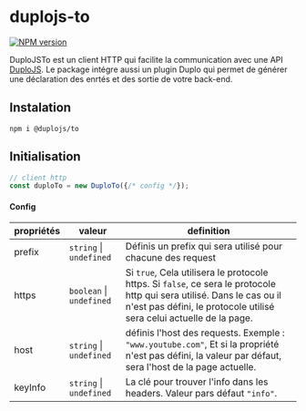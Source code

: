 # duplojs-to
[![NPM version](https://img.shields.io/npm/v/@duplojs/to)](https://www.npmjs.com/package/@duplojs/to)

DuploJSTo est un client HTTP qui facilite la communication avec une API [DuploJS](https://github.com/duplojs/duplojs). Le package intégre aussi un plugin Duplo qui permet de générer une déclaration des enrtés et des sortie de votre back-end.

## Instalation
```
npm i @duplojs/to
```

## Initialisation
```ts
// client http
const duploTo = new DuploTo({/* config */});
```

#### Config
propriétés|valeur|definition
---|---|---
prefix|`string` \| `undefined`|Définis un prefix qui sera utilisé pour chacune des request
https|`boolean` \| `undefined`|Si `true`, Cela utilisera le protocole https. Si `false`, ce sera le protocole http qui sera utilisé. Dans le cas ou il n'est pas défini, le protocole utilisé sera celui actuelle de la page.
host|`string` \| `undefined`| définis l'host des requests. Exemple : `"www.youtube.com"`, Et si la propriété n'est pas défini, la valeur par défaut, sera l'host de la page actuelle.
keyInfo|`string` \| `undefined`|La clé pour trouver l'info dans les headers. Valeur pars défaut `"info"`.



